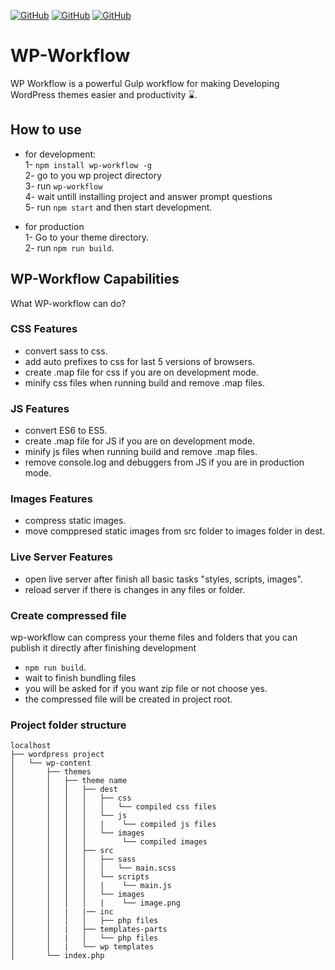 [![GitHub](https://img.shields.io/github/issues/mohamednajiub/wp-workflow?style=flat-square)](https://github.com/mohamednajiub/wp-workflow/issues/) [![GitHub](https://img.shields.io/github/forks/mohamednajiub/wp-workflow?style=social)](https://github.com/mohamednajiub/wp-workflow/network/members) [![GitHub](https://img.shields.io/github/license/mohamednajiub/wp-workflow?style=flat-square)](https://github.com/mohamednajiub/wp-workflow/blob/master/LICENSE)

# WP-Workflow

WP Workflow is a powerful Gulp workflow for making Developing WordPress themes easier and productivity ⌛.

## How to use

- for development:\
  1- `npm install wp-workflow -g`\
  2- go to you wp project directory\
  3- run `wp-workflow`\
  4- wait untill installing project and answer prompt questions\
  5- run `npm start` and then start development.

- for production\
  1- Go to your theme directory.\
  2- run `npm run build`.

## WP-Workflow Capabilities

What WP-workflow can do?

### CSS Features

- convert sass to css.
- add auto prefixes to css for last 5 versions of browsers.
- create .map file for css if you are on development mode.
- minify css files when running build and remove .map files.

### JS Features

- convert ES6 to ES5.
- create .map file for JS if you are on development mode.
- minify js files when running build and remove .map files.
- remove console.log and debuggers from JS if you are in production mode.

### Images Features

- compress static images.
- move comppresed static images from src folder to images folder in dest.

### Live Server Features

- open live server after finish all basic tasks "styles, scripts, images".
- reload server if there is changes in any files or folder.

### Create compressed file

wp-workflow can compress your theme files and folders that you can publish it directly after finishing development

- `npm run build`.
- wait to finish bundling files
- you will be asked for if you want zip file or not choose yes.
- the compressed file will be created in project root.

### Project folder structure

```
localhost
├── wordpress project
│   └── wp-content
│       ├── themes
│       │   ├── theme name
│       │   │   ├── dest
│       │   │   │   ├── css
│       │   │   │   │   └── compiled css files
│       │   │   │   └── js
│       │   │   │   |    └── compiled js files
│       │   │   │   └── images
│       │   │   │        └── compiled images
│       │   │   ├── src
│       │   │   │   ├── sass
│       │   │   │   │   └── main.scss
│       │   │   │   └── scripts
│       │   │   │   |    └── main.js
│       │   │   │   └── images
│       │   │   │   |    └── image.png
│       │   |   |── inc
│       │   │   │   ├── php files
│       │   |   ├── templates-parts
│       │   |   │   └── php files
│       │   |   └── wp templates
│       └── index.php
```
